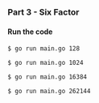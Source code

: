 ### Part 3 - Six Factor

#### Run the code

```
$ go run main.go 128

$ go run main.go 1024

$ go run main.go 16384

$ go run main.go 262144
```
